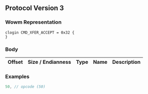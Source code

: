 ## Protocol Version 3

### Wowm Representation
```rust,ignore
clogin CMD_XFER_ACCEPT = 0x32 {
}
```
### Body
| Offset | Size / Endianness | Type | Name | Description |
| ------ | ----------------- | ---- | ---- | ----------- |
### Examples
```c
50, // opcode (50)
```
